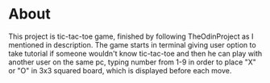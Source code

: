 # About
This project is tic-tac-toe game, finished by following TheOdinProject as I mentioned in description. The game starts in terminal giving user option to take tutorial if someone wouldn't know tic-tac-toe and then he can play with another user on the same pc, typing number from 1-9 in order to place "X" or  "O" in 3x3 squared board, which is displayed before each move.
